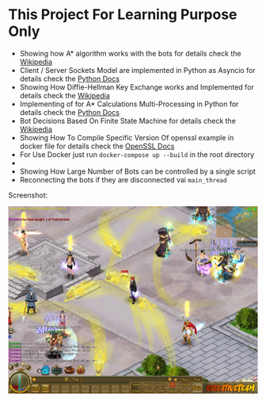 # This Project For Learning Purpose Only

* Showing how A* algorithm works with the bots for details check the [Wikipedia](https://en.wikipedia.org/wiki/A*_search_algorithm)
* Client / Server Sockets Model are implemented in Python as Asyncio for details check the [Python Docs](https://docs.python.org/3/library/asyncio.html)
* Showing How Diffie-Hellman Key Exchange works and Implemented for details check the [Wikipedia](https://en.wikipedia.org/wiki/Diffie%E2%80%93Hellman_key_exchange)
* Implementing of for A* Calculations Multi-Processing in Python for details check the [Python Docs](https://docs.python.org/3/library/multiprocessing.html)
* Bot Decisions Based On Finite State Machine for details check the [Wikipedia](https://en.wikipedia.org/wiki/Finite-state_machine)
* Showing How To Compile Specific Version Of openssl example in docker file for details check the [OpenSSL Docs](https://github.com/openssl/openssl)
* For Use Docker just run `docker-compose up --build` in the root directory
* 
* Showing How Large Number of Bots can be controlled by a single script
* Reconnecting the bots if they are disconnected vai `main_thread`

Screenshot:

![Screenshot](img/img.jpg)